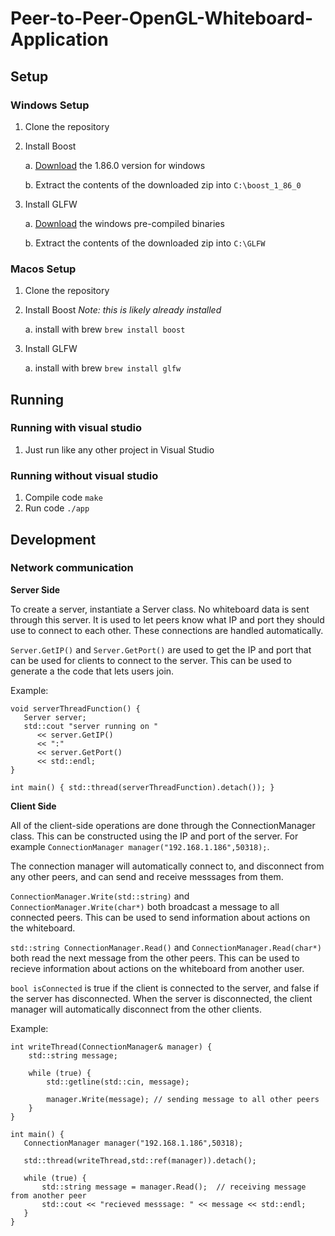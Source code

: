 # Peer-to-Peer-OpenGL-Whiteboard-Application

## Setup
### Windows Setup
1. Clone the repository
2. Install Boost

   a. [Download](https://www.boost.org/users/history/version_1_86_0.html) the 1.86.0 version for windows
   
   b. Extract the contents of the downloaded zip into `C:\boost_1_86_0`
4. Install GLFW

   a. [Download](https://glfw.org/download) the windows pre-compiled binaries
   
   b. Extract the contents of the downloaded zip into `C:\GLFW`

### Macos Setup
1. Clone the repository
2. Install Boost *Note: this is likely already installed*

   a. install with brew `brew install boost`
4. Install GLFW

   a. install with brew `brew install glfw`


## Running
### Running with visual studio
1. Just run like any other project in Visual Studio

### Running without visual studio
1. Compile code `make`
2. Run code `./app`

   

## Development
### Network communication
**Server Side**

To create a server, instantiate a Server class.  No whiteboard data is sent through this server.  It is used to let peers know what IP and port they should use to connect to each other.  These connections are handled automatically.

`Server.GetIP()` and `Server.GetPort()` are used to get the IP and port that can be used for clients to connect to the server.  This can be used to generate a the code that lets users join.

Example:
```
void serverThreadFunction() {
   Server server;
   std::cout "server running on "
      << server.GetIP()
      << ":"
      << server.GetPort()
      << std::endl;
}

int main() { std::thread(serverThreadFunction).detach()); }
```


**Client Side**

All of the client-side operations are done through the ConnectionManager class.  This can be constructed using the IP and port of the server.  For example `ConnectionManager manager("192.168.1.186",50318);`.

The connection manager will automatically connect to, and disconnect from any other peers, and can send and receive messsages from them.

`ConnectionManager.Write(std::string)` and `ConnectionManager.Write(char*)` both broadcast a message to all connected peers.  This can be used to send information about actions on the whiteboard.

`std::string ConnectionManager.Read()` and `ConnectionManager.Read(char*)` both read the next message from the other peers.  This can be used to recieve information about actions on the whiteboard from another user.

`bool isConnected` is true if the client is connected to the server, and false if the server has disconnected.  When the server is disconnected, the client manager will automatically disconnect from the other clients.

Example:
```
int writeThread(ConnectionManager& manager) {
    std::string message;

    while (true) {
        std::getline(std::cin, message);
        
        manager.Write(message); // sending message to all other peers
    }
}

int main() {
   ConnectionManager manager("192.168.1.186",50318);

   std::thread(writeThread,std::ref(manager)).detach();

   while (true) {
       std::string message = manager.Read();  // receiving message from another peer
       std::cout << "recieved messsage: " << message << std::endl;
   }
}

```
